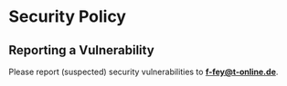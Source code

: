 # Security Policy

## Reporting a Vulnerability

Please report (suspected) security vulnerabilities to
**[f-fey@t-online.de](mailto:f-fey@t-online.de)**.
